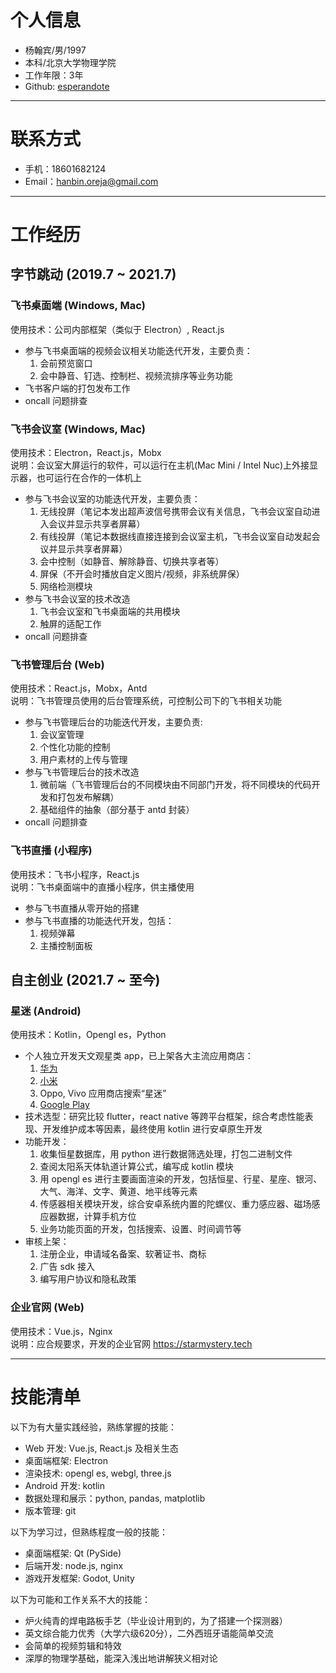 # 个人信息
 - 杨翰宾/男/1997 
 - 本科/北京大学物理学院
 - 工作年限：3年
 - Github: [esperandote](https://github.com/esperandote)

---

# 联系方式
- 手机：18601682124 
- Email：hanbin.oreja@gmail.com

---

# 工作经历

## 字节跳动 (2019.7 ~ 2021.7)

### 飞书桌面端 (Windows, Mac)
使用技术：公司内部框架（类似于 Electron）, React.js
- 参与飞书桌面端的视频会议相关功能迭代开发，主要负责：
  1. 会前预览窗口
  2. 会中静音、钉选、控制栏、视频流排序等业务功能
- 飞书客户端的打包发布工作
- oncall 问题排查 

### 飞书会议室 (Windows, Mac)
使用技术：Electron，React.js，Mobx  
说明：会议室大屏运行的软件，可以运行在主机(Mac Mini / Intel Nuc)上外接显示器，也可运行在合作的一体机上
- 参与飞书会议室的功能迭代开发，主要负责：
  1. 无线投屏（笔记本发出超声波信号携带会议有关信息，飞书会议室自动进入会议并显示共享者屏幕）
  2. 有线投屏（笔记本数据线直接连接到会议室主机，飞书会议室自动发起会议并显示共享者屏幕）
  3. 会中控制（如静音、解除静音、切换共享者等）
  4. 屏保（不开会时播放自定义图片/视频，非系统屏保）
  5. 网络检测模块
- 参与飞书会议室的技术改造
  1. 飞书会议室和飞书桌面端的共用模块
  2. 触屏的适配工作
- oncall 问题排查

### 飞书管理后台 (Web)
使用技术：React.js，Mobx，Antd  
说明：飞书管理员使用的后台管理系统，可控制公司下的飞书相关功能
- 参与飞书管理后台的功能迭代开发，主要负责:
  1. 会议室管理
  2. 个性化功能的控制
  3. 用户素材的上传与管理
- 参与飞书管理后台的技术改造
  1. 微前端（飞书管理后台的不同模块由不同部门开发，将不同模块的代码开发和打包发布解耦）
  2. 基础组件的抽象（部分基于 antd 封装）
- oncall 问题排查

### 飞书直播 (小程序)
使用技术：飞书小程序，React.js  
说明：飞书桌面端中的直播小程序，供主播使用
- 参与飞书直播从零开始的搭建
- 参与飞书直播的功能迭代开发，包括：
  1. 视频弹幕
  2. 主播控制面板

## 自主创业 (2021.7 ~ 至今)

### 星迷 (Android) 
使用技术：Kotlin，Opengl es，Python
- 个人独立开发天文观星类 app，已上架各大主流应用商店：
  1. [华为](https://appgallery.huawei.com/app/C106588597)
  2. [小米](https://app.mi.com/details?id=com.faintmoon.staratlas)
  3. Oppo, Vivo 应用商店搜索“星迷”
  4. [Google Play](https://play.google.com/store/apps/details?id=com.faintmoon.staratlas)
- 技术选型：研究比较 flutter，react native 等跨平台框架，综合考虑性能表现、开发维护成本等因素，最终使用 kotlin 进行安卓原生开发
- 功能开发：
  1. 收集恒星数据库，用 python 进行数据筛选处理，打包二进制文件
  2. 查阅太阳系天体轨道计算公式，编写成 kotlin 模块 
  3. 用 opengl es 进行主要画面渲染的开发，包括恒星、行星、星座、银河、大气、海洋、文字、黄道、地平线等元素
  4. 传感器相关模块开发，综合安卓系统内置的陀螺仪、重力感应器、磁场感应器数据，计算手机方位
  5. 业务功能页面的开发，包括搜索、设置、时间调节等
- 审核上架：
  1. 注册企业，申请域名备案、软著证书、商标
  2. 广告 sdk 接入
  3. 编写用户协议和隐私政策

### 企业官网 (Web)
使用技术：Vue.js，Nginx  
说明：应合规要求，开发的企业官网 https://starmystery.tech

---

# 技能清单
以下为有大量实践经验，熟练掌握的技能：
- Web 开发: Vue.js, React.js 及相关生态
- 桌面端框架: Electron
- 渲染技术: opengl es, webgl, three.js
- Android 开发: kotlin
- 数据处理和展示：python, pandas, matplotlib
- 版本管理: git

以下为学习过，但熟练程度一般的技能：
- 桌面端框架: Qt (PySide)
- 后端开发: node.js, nginx
- 游戏开发框架: Godot, Unity

以下为可能和工作关系不大的技能：
- 炉火纯青的焊电路板手艺（毕业设计用到的，为了搭建一个探测器）
- 英文综合能力优秀（大学六级620分），二外西班牙语能简单交流
- 会简单的视频剪辑和特效
- 深厚的物理学基础，能深入浅出地讲解狭义相对论
